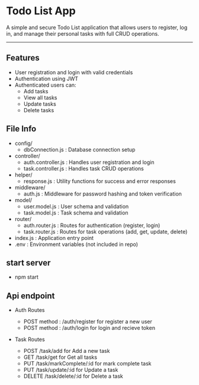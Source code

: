 # Todo List App

A simple and secure Todo List application that allows users to register, log in, and manage their personal tasks with full CRUD operations.

---

## Features

- User registration and login with valid credentials
- Authentication using JWT
- Authenticated users can:
  - Add tasks
  - View all tasks
  - Update tasks
  - Delete tasks

## File Info

- config/
  - dbConnection.js : Database connection setup
- controller/
  - auth.controller.js : Handles user registration and login
  - task.controller.js : Handles task CRUD operations
- helper/
  - response.js : Utility functions for success and error responses
- middleware/
  - auth.js : Middleware for password hashing and token verification
- model/
  - user.model.js : User schema and validation
  - task.model.js : Task schema and validation
- router/
  - auth.router.js : Routes for authentication (register, login)
  - task.router.js : Routes for task operations (add, get, update, delete)
- index.js : Application entry point
- .env : Environment variables (not included in repo)

## start server

- npm start

## Api endpoint

- Auth Routes

  - POST method : /auth/register for register a new user
  - POST method : /auth/login for login and recieve token

- Task Routes
  - POST /task/add for Add a new task
  - GET /task/get for Get all tasks
  - PUT /task/markComplete/:id for mark complete task
  - PUT /task/update/:id for Update a task
  - DELETE /task/delete/:id for Delete a task
